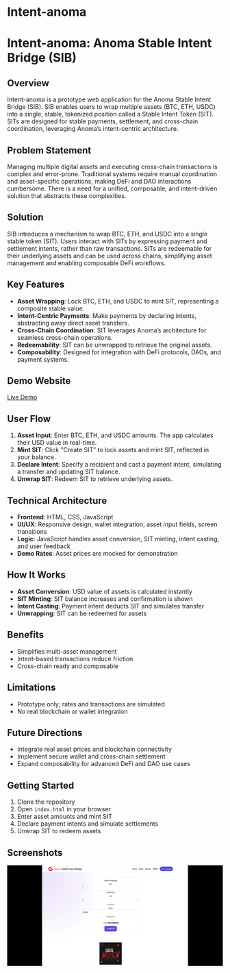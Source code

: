 
# Intent-anoma


# Intent-anoma: Anoma Stable Intent Bridge (SIB)

## Overview

Intent-anoma is a prototype web application for the Anoma Stable Intent Bridge (SIB). SIB enables users to wrap multiple assets (BTC, ETH, USDC) into a single, stable, tokenized position called a Stable Intent Token (SIT). SITs are designed for stable payments, settlement, and cross-chain coordination, leveraging Anoma’s intent-centric architecture.

## Problem Statement

Managing multiple digital assets and executing cross-chain transactions is complex and error-prone. Traditional systems require manual coordination and asset-specific operations, making DeFi and DAO interactions cumbersome. There is a need for a unified, composable, and intent-driven solution that abstracts these complexities.

## Solution

SIB introduces a mechanism to wrap BTC, ETH, and USDC into a single stable token (SIT). Users interact with SITs by expressing payment and settlement intents, rather than raw transactions. SITs are redeemable for their underlying assets and can be used across chains, simplifying asset management and enabling composable DeFi workflows.

## Key Features

- **Asset Wrapping**: Lock BTC, ETH, and USDC to mint SIT, representing a composite stable value.
- **Intent-Centric Payments**: Make payments by declaring intents, abstracting away direct asset transfers.
- **Cross-Chain Coordination**: SIT leverages Anoma’s architecture for seamless cross-chain operations.
- **Redeemability**: SIT can be unwrapped to retrieve the original assets.
- **Composability**: Designed for integration with DeFi protocols, DAOs, and payment systems.

## Demo Website

[Live Demo](https://speedevs.github.io/Intent-anoma/)

## User Flow

1. **Asset Input**: Enter BTC, ETH, and USDC amounts. The app calculates their USD value in real-time.
2. **Mint SIT**: Click "Create SIT" to lock assets and mint SIT, reflected in your balance.
3. **Declare Intent**: Specify a recipient and cast a payment intent, simulating a transfer and updating SIT balance.
4. **Unwrap SIT**: Redeem SIT to retrieve underlying assets.

## Technical Architecture

- **Frontend**: HTML, CSS, JavaScript
- **UI/UX**: Responsive design, wallet integration, asset input fields, screen transitions
- **Logic**: JavaScript handles asset conversion, SIT minting, intent casting, and user feedback
- **Demo Rates**: Asset prices are mocked for demonstration

## How It Works

- **Asset Conversion**: USD value of assets is calculated instantly
- **SIT Minting**: SIT balance increases and confirmation is shown
- **Intent Casting**: Payment intent deducts SIT and simulates transfer
- **Unwrapping**: SIT can be redeemed for assets

## Benefits

- Simplifies multi-asset management
- Intent-based transactions reduce friction
- Cross-chain ready and composable

## Limitations

- Prototype only; rates and transactions are simulated
- No real blockchain or wallet integration

## Future Directions

- Integrate real asset prices and blockchain connectivity
- Implement secure wallet and cross-chain settlement
- Expand composability for advanced DeFi and DAO use cases

## Getting Started

1. Clone the repository
2. Open `index.html` in your browser
3. Enter asset amounts and mint SIT
4. Declare payment intents and simulate settlements
5. Unwrap SIT to redeem assets

## Screenshots
![Screenshot of a comment on a GitHub issue showing an image, added in the Markdown, of an Octocat smiling and raising a tentacle.](https://raw.githubusercontent.com/Speedevs/Intent-anoma/refs/heads/main/Screenshot_20250916_100009_Gallery.jpg)


